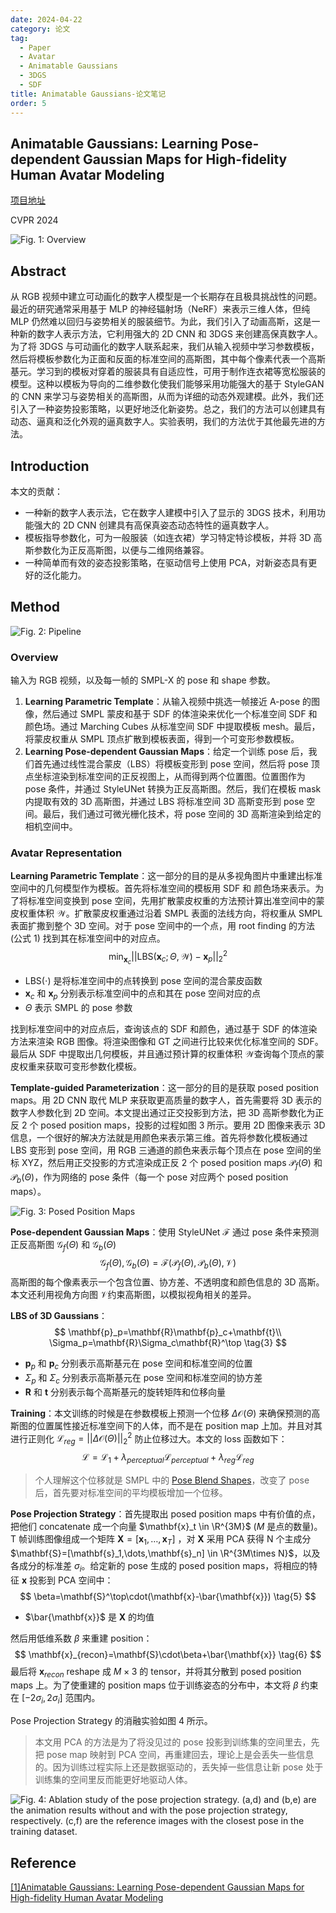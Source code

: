 ```yaml
---
date: 2024-04-22
category: 论文
tag:
  - Paper
  - Avatar
  - Animatable Gaussians
  - 3DGS
  - SDF
title: Animatable Gaussians-论文笔记
order: 5
---
```


## Animatable Gaussians: Learning Pose-dependent Gaussian Maps  for High-fidelity Human Avatar Modeling

[项目地址](https://animatable-gaussians.github.io)

CVPR 2024

![Fig. 1: Overview](https://rocyan.oss-cn-hangzhou.aliyuncs.com/blog/202406261136020.png)

## Abstract

从 RGB 视频中建立可动画化的数字人模型是一个长期存在且极具挑战性的问题。最近的研究通常采用基于 MLP 的神经辐射场（NeRF）来表示三维人体，但纯 MLP 仍然难以回归与姿势相关的服装细节。为此，我们引入了动画高斯，这是一种新的数字人表示方法，它利用强大的 2D CNN 和 3DGS 来创建高保真数字人。为了将 3DGS 与可动画化的数字人联系起来，我们从输入视频中学习参数模板，然后将模板参数化为正面和反面的标准空间的高斯图，其中每个像素代表一个高斯基元。学习到的模板对穿着的服装具有自适应性，可用于制作连衣裙等宽松服装的模型。这种以模板为导向的二维参数化使我们能够采用功能强大的基于 StyleGAN 的 CNN 来学习与姿势相关的高斯图，从而为详细的动态外观建模。此外，我们还引入了一种姿势投影策略，以更好地泛化新姿势。总之，我们的方法可以创建具有动态、逼真和泛化外观的逼真数字人。实验表明，我们的方法优于其他最先进的方法。

## Introduction

本文的贡献：

- 一种新的数字人表示法，它在数字人建模中引入了显示的 3DGS 技术，利用功能强大的 2D CNN 创建具有高保真姿态动态特性的逼真数字人。
- 模板指导参数化，可为一般服装（如连衣裙）学习特定特诊模板，并将 3D 高斯参数化为正反高斯图，以便与二维网络兼容。
- 一种简单而有效的姿态投影策略，在驱动信号上使用 PCA，对新姿态具有更好的泛化能力。

## Method

![Fig. 2: Pipeline](https://rocyan.oss-cn-hangzhou.aliyuncs.com/blog/202406261136420.png)

### Overview

输入为 RGB 视频，以及每一帧的 SMPL-X 的 pose 和 shape 参数。

1. **Learning Parametric Template**：从输入视频中挑选一帧接近 A-pose 的图像，然后通过 SMPL 蒙皮和基于 SDF 的体渲染来优化一个标准空间 SDF 和颜色场。通过 Marching Cubes 从标准空间 SDF 中提取模板 mesh。最后，将蒙皮权重从 SMPL 顶点扩散到模板表面，得到一个可变形参数模板。
2. **Learning Pose-dependent Gaussian Maps**：给定一个训练 pose 后，我们首先通过线性混合蒙皮（LBS）将模板变形到 pose 空间，然后将 pose 顶点坐标渲染到标准空间的正反视图上，从而得到两个位置图。位置图作为 pose 条件，并通过 StyleUNet 转换为正反高斯图。然后，我们在模板 mask 内提取有效的 3D 高斯图，并通过 LBS 将标准空间 3D 高斯变形到 pose 空间。最后，我们通过可微光栅化技术，将 pose 空间的 3D 高斯渲染到给定的相机空间中。

### Avatar Representation

**Learning Parametric Template**：这一部分的目的是从多视角图片中重建出标准空间中的几何模型作为模板。首先将标准空间的模板用 SDF 和 颜色场来表示。为了将标准空间变换到 pose 空间，先用扩散蒙皮权重的方法预计算出准空间中的蒙皮权重体积 $\mathcal{W}$​。扩散蒙皮权重通过沿着 SMPL 表面的法线方向，将权重从 SMPL 表面扩撒到整个 3D 空间。对于 pose 空间中的一个点，用 root finding 的方法 (公式 1) 找到其在标准空间中的对应点。
$$
\min_{\mathbf{x}_c}||\mathrm{LBS}(\mathbf{x}_c;\Theta,\mathcal{W})-\mathbf{x}_p||_2^2
\tag{1}
$$

- $\mathrm{LBS}(\cdot)$ 是将标准空间中的点转换到 pose 空间的混合蒙皮函数
- $\mathbf{x}_c$ 和 $\mathbf{x}_p$ 分别表示标准空间中的点和其在 pose 空间对应的点
- $\Theta$​ 表示 SMPL 的 pose 参数

找到标准空间中的对应点后，查询该点的 SDF 和颜色，通过基于 SDF 的体渲染方法来渲染 RGB 图像。将渲染图像和 GT 之间进行比较来优化标准空间的 SDF。最后从 SDF 中提取出几何模板，并且通过预计算的权重体积 $\mathcal{W}$​ 查询每个顶点的蒙皮权重来获取可变形参数化模板。

**Template-guided Parameterization**：这一部分的目的是获取 posed position maps。用 2D CNN 取代 MLP 来获取更高质量的数字人，首先需要将 3D 表示的数字人参数化到 2D 空间。本文提出通过正交投影到方法，把 3D 高斯参数化为正反 2 个 posed position maps，投影的过程如图 3 所示。要用 2D 图像来表示 3D 信息，一个很好的解决方法就是用颜色来表示第三维。首先将参数化模板通过 LBS 变形到 pose 空间，用 RGB 三通道的颜色来表示每个顶点在 pose 空间的坐标 XYZ，然后用正交投影的方式渲染成正反 2 个 posed position maps $\mathcal{P}_f(\Theta)$ 和 $\mathcal{P}_b(\Theta)$，作为网络的 pose 条件（每一个 pose 对应两个 posed position maps）。

![Fig. 3: Posed Position Maps](https://rocyan.oss-cn-hangzhou.aliyuncs.com/blog/202406261136549.png)

**Pose-dependent Gaussian Maps**：使用 StyleUNet $\mathcal{F}$ 通过 pose 条件来预测正反高斯图 $\mathcal{G}_f(\Theta)$ 和 $\mathcal{G}_b(\Theta)$
$$
\mathcal{G}_f(\Theta),\mathcal{G}_b(\Theta)=\mathcal{F}(\mathcal{P}_f(\Theta),\mathcal{P}_b(\Theta),\mathcal{V})
\tag{2}
$$
高斯图的每个像素表示一个包含位置、协方差、不透明度和颜色信息的 3D 高斯。本文还利用视角方向图 $\mathcal{V}$​ 约束高斯图，以模拟视角相关的差异。

**LBS of 3D Gaussians**：
$$
\mathbf{p}_p=\mathbf{R}\mathbf{p}_c+\mathbf{t}\\
\Sigma_p=\mathbf{R}\Sigma_c\mathbf{R}^\top
\tag{3}
$$

- $\mathbf{p}_p$ 和 $\mathbf{p}_c$ 分别表示高斯基元在 pose 空间和标准空间的位置
- $\Sigma_p$ 和 $\Sigma_c$ 分别表示高斯基元在 pose 空间和标准空间的协方差
- $\mathbf{R}$ 和 $\mathbf{t}$ 分别表示每个高斯基元的旋转矩阵和位移向量

**Training**：本文训练的时候是在参数模板上预测一个位移 $\Delta\mathcal{O}(\Theta)$ 来确保预测的高斯图的位置属性接近标准空间下的人体，而不是在 position map 上加。并且对其进行正则化 $\mathcal{L}_{reg}=||\Delta\mathcal{O}(\Theta)||_2^2$ 防止位移过大。本文的 loss 函数如下：
$$
\mathcal{L}=\mathcal{L}_1+\lambda_{perceptual}\mathcal{L}_{perceptual}+\lambda_{reg}\mathcal{L}_{reg}
\tag{4}
$$
> 个人理解这个位移就是 SMPL 中的 [Pose Blend Shapes](SMPL.html#基于姿态的混合成形-pose-blend-shapes)，改变了 pose 后，首先要对标准空间的平均模板增加一个位移。

**Pose Projection Strategy**：首先提取出 posed position maps 中有价值的点，把他们 concatenate 成一个向量 $\mathbf{x}_t \in \R^{3M}$ ($M$ 是点的数量)。T 帧训练图像组成一个矩阵 $\mathbf{X}=[\mathbf{x}_1,\dots,\mathbf{x}_T]$ ，对 $\mathbf{X}$ 采用 PCA 获得 N 个主成分 $\mathbf{S}=[\mathbf{s}_1,\dots,\mathbf{s}_n] \in \R^{3M\times N}$，以及各成分的标准差 $\sigma_i$。给定新的 pose 生成的 posed position maps，将相应的特征 $\mathbf{x}$ 投影到 PCA 空间中：
$$
\beta=\mathbf{S}^\top\cdot(\mathbf{x}-\bar{\mathbf{x}})
\tag{5}
$$

- $\bar{\mathbf{x}}$ 是 $\mathbf{X}$ 的均值

然后用低维系数 $\beta$ 来重建 position：
$$
\mathbf{x}_{recon}=\mathbf{S}\cdot\beta+\bar{\mathbf{x}}
\tag{6}
$$
最后将 $\mathbf{x}_{recon}$ reshape 成 $M\times3$ 的 tensor，并将其分散到 posed position maps 上。为了使重建的 position maps 位于训练姿态的分布中，本文将 $\beta$ 约束在 $[-2\sigma_i,2\sigma_i]$ 范围内。

Pose Projection Strategy 的消融实验如图 4 所示。

> 本文用 PCA 的方法是为了将没见过的 pose 投影到训练集的空间里去，先把 pose map 映射到 PCA 空间，再重建回去，理论上是会丢失一些信息的。因为训练过程实际上还是数据驱动的，丢失掉一些信息让新 pose 处于训练集的空间里反而能更好地驱动人体。

![Fig. 4: Ablation study of the pose projection strategy. (a,d) and (b,e) are the animation results without and with the pose projection strategy, respectively. (c,f) are the reference images with the closest pose in the training dataset.](https://rocyan.oss-cn-hangzhou.aliyuncs.com/blog/202406271604979.png)

## Reference

[[1]Animatable Gaussians: Learning Pose-dependent Gaussian Maps  for High-fidelity Human Avatar Modeling](https://arxiv.org/pdf/2311.16096)
